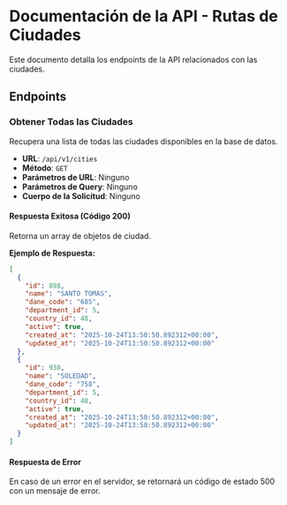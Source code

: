 # Documentación de la API - Rutas de Ciudades

Este documento detalla los endpoints de la API relacionados con las ciudades.

## Endpoints

### Obtener Todas las Ciudades

Recupera una lista de todas las ciudades disponibles en la base de datos.

- **URL**: `/api/v1/cities`
- **Método**: `GET`
- **Parámetros de URL**: Ninguno
- **Parámetros de Query**: Ninguno
- **Cuerpo de la Solicitud**: Ninguno

#### Respuesta Exitosa (Código 200)

Retorna un array de objetos de ciudad.

**Ejemplo de Respuesta:**

```json
[
  {
    "id": 898,
    "name": "SANTO TOMAS",
    "dane_code": "685",
    "department_id": 5,
    "country_id": 48,
    "active": true,
    "created_at": "2025-10-24T13:50:50.892312+00:00",
    "updated_at": "2025-10-24T13:50:50.892312+00:00"
  },
  {
    "id": 930,
    "name": "SOLEDAD",
    "dane_code": "758",
    "department_id": 5,
    "country_id": 48,
    "active": true,
    "created_at": "2025-10-24T13:50:50.892312+00:00",
    "updated_at": "2025-10-24T13:50:50.892312+00:00"
  }
]
```

#### Respuesta de Error

En caso de un error en el servidor, se retornará un código de estado 500 con un mensaje de error.
